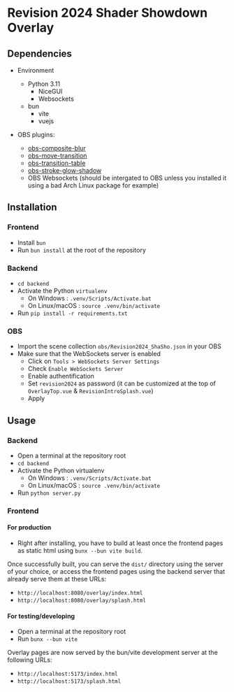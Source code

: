 # Revision 2024 Shader Showdown Overlay

## Dependencies

* Environment
    * Python 3.11
        * NiceGUI
        * Websockets
    * bun
        * vite
        * vuejs

* OBS plugins:
    * [obs-composite-blur](https://obsproject.com/forum/resources/composite-blur.1780/)
    * [obs-move-transition](https://obsproject.com/forum/resources/move.913/)
    * [obs-transition-table](https://obsproject.com/forum/resources/transition-table.1174/)
    * [obs-stroke-glow-shadow](https://obsproject.com/forum/resources/stroke-glow-shadow.1800/)
    * OBS Websockets (should be intergated to OBS unless you installed it using a bad Arch Linux package for example)


## Installation

### Frontend

* Install `bun`
* Run `bun install` at the root of the repository


### Backend

* `cd backend`
* Activate the Python `virtualenv`
    * On Windows : `.venv/Scripts/Activate.bat`
    * On Linux/macOS : `source .venv/bin/activate`
* Run `pip install -r requirements.txt`


### OBS

* Import the scene collection `obs/Revision2024_ShaSho.json` in your OBS
* Make sure that the WebSockets server is enabled
    * Click on `Tools > WebSockets Server Settings`
    * Check `Enable WebSockets Server`
    * Enable authentification
    * Set `revision2024` as password (it can be customized at the top of `OverlayTop.vue` & `RevisionIntroSplash.vue`)
    * Apply


## Usage

### Backend

* Open a terminal at the repository root
* `cd backend`
* Activate the Python virtualenv
    * On Windows : `.venv/Scripts/Activate.bat`
    * On Linux/macOS : `source .venv/bin/activate`
* Run `python server.py`


### Frontend

#### For production

* Right after installing, you have to build at least once the frontend pages as static html using `bunx --bun vite build`.

Once successfully built, you can serve the `dist/` directory using the server of your choice, or access the frontend pages using the backend server that already serve them at these URLs:

* `http://localhost:8080/overlay/index.html`
* `http://localhost:8080/overlay/splash.html`


#### For testing/developing

* Open a terminal at the repository root
* Run `bunx --bun vite`

Overlay pages are now served by the bun/vite development server at the following URLs:
* `http://localhost:5173/index.html`
* `http://localhost:5173/splash.html`
